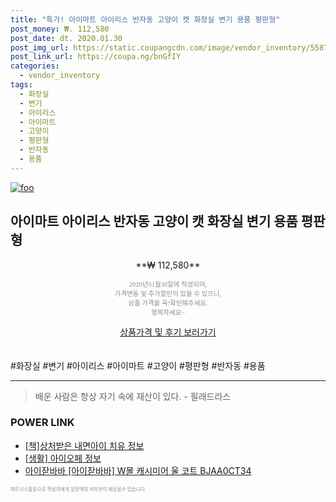 ```yaml
--- 
title: "특가! 아이마트 아이리스 반자동 고양이 캣 화장실 변기 용품 평판형" 
post_money: ₩. 112,580 
post_date: dt. 2020.01.30 
post_img_url: https://static.coupangcdn.com/image/vendor_inventory/5587/20bc8cc237b3a634b1b77162c9189f13c1b369d004e6ca13cb4b0535c341.jpg 
post_link_url: https://coupa.ng/bnGfIY 
categories: 
  - vendor_inventory 
tags: 
  - 화장실 
  - 변기 
  - 아이리스 
  - 아이마트 
  - 고양이 
  - 평판형 
  - 반자동 
  - 용품 
--- 
```

[![foo](https://static.coupangcdn.com/image/vendor_inventory/5587/20bc8cc237b3a634b1b77162c9189f13c1b369d004e6ca13cb4b0535c341.jpg)](https://coupa.ng/bnGfIY) 

## 아이마트 아이리스 반자동 고양이 캣 화장실 변기 용품 평판형 
<p style="text-align: center;">**₩ 112,580**</p> 
<p style="text-align: center;"><span style="color: #898c8f; font-family: Georgia,Times,serif; font-size: 0.75em;">2020년01월30일에 작성되어, <br>가격변동 및 추가할인이 있을 수 있으니,<br> 상품 가격을 꼭!확인해주세요.<br>행복하세요~</span> 
</p>	 
<div markdown="0" style="text-align: center;"><a href="https://coupa.ng/bnGfIY" class="btn btn--success">상품가격 및 후기 보러가기</a></div> 
<br><br> 
  #화장실 #변기 #아이리스 #아이마트 #고양이 #평판형 #반자동 #용품 
<hr> 

> 배운 사람은 항상 자기 속에 재산이 있다. - 필래드라스 


### POWER LINK

* <a href="https://blog.naver.com/fasyy4321/221760434667" target="_blank">[책]상처받은 내면아이 치유 정보</a>
* <a href="https://blog.naver.com/fasyy4321/221762525387" target="_blank"> [생활] 아이오페 정보 </a>
* <a href="https://blog.naver.com/fasyy4321/221780900066" target="_blank">아이잗바바 [아이잗바바] W몰 캐시미어 울 코트 BJAA0CT34</a>

<span style="color: #898c8f; font-family: Georgia,Times,serif; font-size: 0.55em;">파트너스활동으로 작성자에게 일정액의 커미션이 제공될수 있습니다.</span> 
